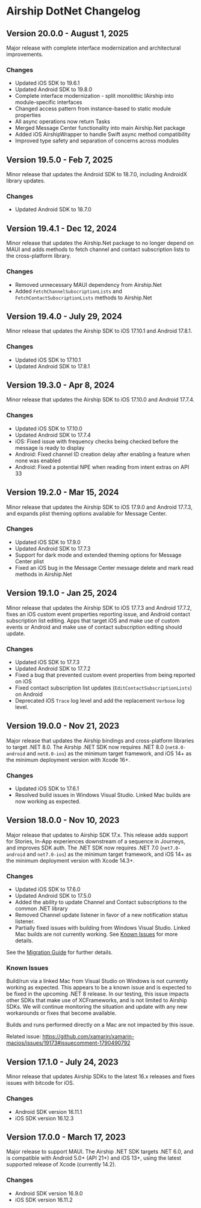 # Airship DotNet Changelog

## Version 20.0.0 - August 1, 2025
Major release with complete interface modernization and architectural improvements.

### Changes
- Updated iOS SDK to 19.6.1
- Updated Android SDK to 19.8.0
- Complete interface modernization - split monolithic IAirship into module-specific interfaces
- Changed access pattern from instance-based to static module properties
- All async operations now return Tasks
- Merged Message Center functionality into main Airship.Net package
- Added iOS AirshipWrapper to handle Swift async method compatibility
- Improved type safety and separation of concerns across modules

## Version 19.5.0 - Feb 7, 2025
Minor release that updates the Android SDK to 18.7.0, including AndroidX library updates.

### Changes
- Updated Android SDK to 18.7.0

## Version 19.4.1 - Dec 12, 2024
Minor release that updates the Airship.Net package to no longer depend on MAUI and adds methods to fetch channel and contact subscription lists to the cross-platform library.

### Changes
- Removed unnecessary MAUI dependency from Airship.Net
- Added `FetchChannelSubscriptionLists` and `FetchContactSubscriptionLists` methods to Airship.Net

## Version 19.4.0 - July 29, 2024
Minor release that updates the Airship SDK to iOS 17.10.1 and Android 17.8.1.

### Changes
- Updated iOS SDK to 17.10.1
- Updated Android SDK to 17.8.1

## Version 19.3.0 - Apr 8, 2024
Minor release that updates the Airship SDK to iOS 17.10.0 and Android 17.7.4.

### Changes
- Updated iOS SDK to 17.10.0
- Updated Android SDK to 17.7.4
- iOS: Fixed issue with frequency checks being checked before the message is ready to display
- Android: Fixed channel ID creation delay after enabling a feature when none was enabled
- Android: Fixed a potential NPE when reading from intent extras on API 33

## Version 19.2.0 - Mar 15, 2024
Minor release that updates the Airship SDK to iOS 17.9.0 and Android 17.7.3, and expands plist theming options available for Message Center.

### Changes
- Updated iOS SDK to 17.9.0
- Updated Android SDK to 17.7.3
- Support for dark mode and extended theming options for Message Center plist
- Fixed an iOS bug in the Message Center message delete and mark read methods in Airship.Net

## Version 19.1.0 - Jan 25, 2024
Minor release that updates the Airship SDK to iOS 17.7.3 and Android 17.7.2, fixes an iOS custom event properties reporting issue, and Android contact subscription list editing. Apps that target iOS and make use of custom events or Android and make use of contact subscription editing should update.

### Changes
- Updated iOS SDK to 17.7.3
- Updated Android SDK to 17.7.2
- Fixed a bug that prevented custom event properties from being reported on iOS
- Fixed contact subscription list updates (`EditContactSubscriptionLists`) on Android
- Deprecated iOS `Trace` log level and add the replacement `Verbose` log level.

## Version 19.0.0 - Nov 21, 2023
Major release that updates the Airship bindings and cross-platform libraries to target .NET 8.0. The Airship .NET SDK now requires .NET 8.0 (`net8.0-android` and `net8.0-ios`) as the minimum target framework, and iOS 14+ as the minimum deployment version with Xcode 16+.

### Changes
- Updated iOS SDK to 17.6.1
- Resolved build issues in Windows Visual Studio. Linked Mac builds are now working as expected.

## Version 18.0.0 - Nov 10, 2023
Major release that updates to Airship SDK 17.x. This release adds support for Stories, In-App experiences downstream of a sequence in Journeys, and improves SDK auth. The .NET SDK now requires .NET 7.0 (`net7.0-android` and `net7.0-ios`) as the minimum target framework, and iOS 14+ as the minimum deployment version with Xcode 14.3+.

### Changes
- Updated iOS SDK to 17.6.0
- Updated Android SDK to 17.5.0
- Added the ability to update Channel and Contact subscriptions to the common .NET library
- Removed Channel update listener in favor of a new notification status listener.
- Partially fixed issues with building from Windows Visual Studio. Linked Mac builds are not currently working. See [Known Issues](#known-issues) for more details.

See the [Migration Guide](https://github.com/urbanairship/airship-dotnet/tree/main/MIGRATION.md) for further details.

### Known Issues
Build/run via a linked Mac from Visual Studio on Windows is not currently working as expected. This appears to be a known issue and is expected to be fixed in the upcoming .NET 8 release. In our testing, this issue impacts other SDKs that make use of XCFrameworks, and is not limited to Airship SDKs. We will continue monitoring the situation and update with any new workarounds or fixes that become available.

Builds and runs performed directly on a Mac are not impacted by this issue.

Related issue: https://github.com/xamarin/xamarin-macios/issues/19173#issuecomment-1790490792

## Version 17.1.0 - July 24, 2023
Minor release that updates Airship SDKs to the latest 16.x releases and fixes issues with bitcode for iOS.

### Changes
- Android SDK version 16.11.1
- iOS SDK version 16.12.3

## Version 17.0.0 - March 17, 2023
Major release to support MAUI. The Airship .NET SDK targets .NET 6.0, and is compatible with
Android 5.0+ (API 21+) and iOS 13+, using the latest supported release of Xcode (currently 14.2).

### Changes
- Android SDK version 16.9.0
- iOS SDK version 16.11.2
